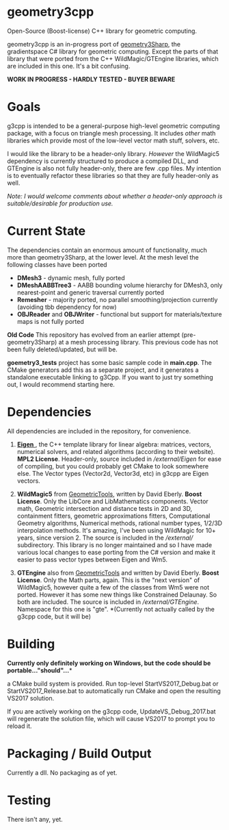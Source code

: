 # geometry3cpp

Open-Source (Boost-license) C++ library for geometric computing. 

geometry3cpp is an in-progress port of [geometry3Sharp](https://github.com/gradientspace/geometry3Sharp), the gradientspace C# library for geometric computing. Except the parts of that library that were ported from the C++ WildMagic/GTEngine libraries, which are included in this one. It's a bit confusing.

**WORK IN PROGRESS - HARDLY TESTED - BUYER BEWARE**


# Goals

g3cpp is intended to be a general-purpose high-level geometric computing package, with a focus on triangle mesh processing. It includes *other* math libraries which provide most of the low-level vector math stuff, solvers, etc. 

I would like the library to be a header-only library. *However* the WildMagic5 dependency is currently structured to produce a compiled DLL, and GTEngine is also not fully header-only, there are few .cpp files. My intention is to eventually refactor these libraries so that they are fully header-only as well. 

*Note: I would welcome comments about whether a header-only approach is suitable/desirable for production use.*

# Current State

The dependencies contain an enormous amount of functionality, much more than geometry3Sharp, at the lower level. At the mesh level the following classes have been ported

* **DMesh3** - dynamic mesh, fully ported
* **DMeshAABBTree3** - AABB bounding volume hierarchy for DMesh3, only nearest-point and generic traversal currently ported
* **Remesher** - majority ported, no parallel smoothing/projection currently (avoiding tbb dependency for now)
* **OBJReader** and **OBJWriter** - functional but support for materials/texture maps is not fully ported

**Old Code** This repository has evolved from an earlier attempt (pre-geometry3Sharp) at a mesh processing library. This previous code has not been fully deleted/updated, but will be. 

**goemetry3_tests** project has some basic sample code in **main.cpp**. The CMake generators add this as a separate project, and it generates a standalone executable linking to g3Cpp. If you want to just try something out, I would recommend starting here.


# Dependencies

All dependencies are included in the repository, for convenience.

1) [**Eigen** ](https://eigen.tuxfamily.org/), the C++ template library for linear algebra: matrices, vectors, numerical solvers, and related algorithms (according to their website). **MPL2 License**. Header-only, source included in */external/Eigen* for ease of compiling, but you could probably get CMake to look somewhere else. The Vector types (Vector2d, Vector3d, etc) in g3cpp are Eigen vectors.

2) **WildMagic5** from [GeometricTools](https://www.geometrictools.com/), written by David Eberly. **Boost License**. Only the LibCore and LibMathematics components. Vector math, Geometric intersection and distance tests in 2D and 3D, containment fitters, geometric approximations fitters, Computational Geometry algorithms, Numerical methods, rational number types, 1/2/3D interpolation methods. It's amazing, I've been using WildMagic for 10+ years, since version 2. The source is included in the */external/* subdirectory. This library is no longer maintained and so I have made various local changes to ease porting from the C# version and make it easier to pass vector types between Eigen and Wm5. 

3) **GTEngine** also from [GeometricTools](https://www.geometrictools.com/) and written by David Eberly. **Boost License**. Only the Math parts, again. This is the "next version" of WildMagic5, however quite a few of the classes from Wm5 were not ported. However it has some new things like Constrained Delaunay. So both are included. The source is included in */external/GTEngine*. Namespace for this one is "gte". *(Currently not actually called by the g3cpp code, but it will be)



# Building

**Currently only definitely working on Windows, but the code should be portable..."should"...***

a CMake build system is provided. Run top-level StartVS2017_Debug.bat or StartVS2017_Release.bat to automatically run CMake and open the resulting VS2017 solution. 

If you are actively working on the g3cpp code, UpdateVS_Debug_2017.bat will regenerate the solution file, which will cause VS2017 to prompt you to reload it. 


# Packaging / Build Output

Currently a dll. No packaging as of yet.


# Testing

There isn't any, yet.
